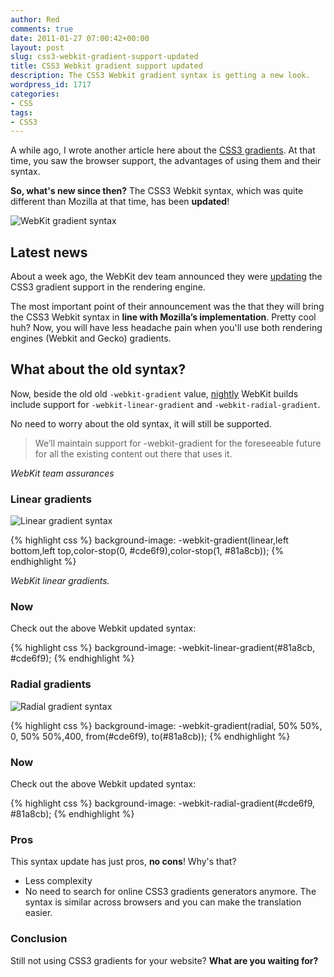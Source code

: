 ```yaml
---
author: Red
comments: true
date: 2011-01-27 07:00:42+00:00
layout: post
slug: css3-webkit-gradient-support-updated
title: CSS3 Webkit gradient support updated
description: The CSS3 Webkit gradient syntax is getting a new look.
wordpress_id: 1717
categories:
- CSS
tags:
- CSS3
---
```


A while ago, I wrote another article here about the [CSS3 gradients](http://www.red-team-design.com/css-gradients-quick-tutorial). At that time, you saw the browser support, the advantages of using them and their syntax. 

**So, what's new since then?**
The CSS3 Webkit syntax, which was quite different than Mozilla at that time, has been **updated**!

![WebKit gradient syntax](http://www.red-team-design.com/wp-content/uploads/2011/01/webkit-gradient-updated.jpg)

<!-- more -->

## Latest news

About a week ago, the WebKit dev team announced they were [updating](http://webkit.org/blog/1424/css3-gradients/) the CSS3 gradient support in the rendering engine. 

The most important point of their announcement was the that they will bring the CSS3 Webkit syntax in **line with Mozilla’s implementation**. Pretty cool huh? Now, you will have less headache pain when you'll use both rendering engines (Webkit and Gecko) gradients.

## What about the old syntax?

Now, beside the old  old `-webkit-gradient` value, [nightly](http://nightly.webkit.org/) WebKit builds include support for `-webkit-linear-gradient` and `-webkit-radial-gradient`.

No need to worry about the old syntax, it will still be supported.

> We’ll maintain support for -webkit-gradient for the foreseeable future for all the existing content out there that uses it.

_WebKit team assurances_

### Linear gradients

![Linear gradient syntax](http://www.red-team-design.com/wp-content/uploads/2011/01/linear-gradient.png)

{% highlight css %}
background-image: -webkit-gradient(linear,left bottom,left top,color-stop(0, #cde6f9),color-stop(1, #81a8cb));
{% endhighlight %} 

_WebKit linear gradients._


### Now
Check out the above Webkit updated syntax:

{% highlight css %}
background-image: -webkit-linear-gradient(#81a8cb, #cde6f9);
{% endhighlight %}

### Radial gradients


![Radial gradient syntax](http://www.red-team-design.com/wp-content/uploads/2011/01/radial-gradient.png)

{% highlight css %}
background-image: -webkit-gradient(radial, 50% 50%, 0, 50% 50%,400, from(#cde6f9), to(#81a8cb));
{% endhighlight %}    

### Now

Check out the above Webkit updated syntax:

{% highlight css %}
background-image: -webkit-radial-gradient(#cde6f9, #81a8cb);
{% endhighlight %}

### Pros


This syntax update has just pros, **no cons**! Why's that?

  * Less complexity
  * No need to search for online CSS3 gradients generators anymore. The syntax is similar across browsers and you can make the translation easier.

### Conclusion

Still not using CSS3 gradients for your website? **What are you waiting for?** 
